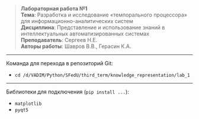 >**Лабораторная работа №1**  
**Тема**: Разработка и исследование «темпорального процессора» для информационно-аналитических систем  
**Дисциплина**: Представление и использование знаний в интеллектуальных автоматизированных системах  
**Преподаватель**: Сергеев Н.Е.   
**Авторы работы**: Шавров В.В., Герасин К.А.

---

Команда для перехода в репозиторий Git:
- `cd /d/VADIM/Python/SFedU/third_term/knowledge_representation/lab_1`

---

Библиотеки для подключения (`pip install ...`):  
- `matplotlib`  
- `pyqt5`